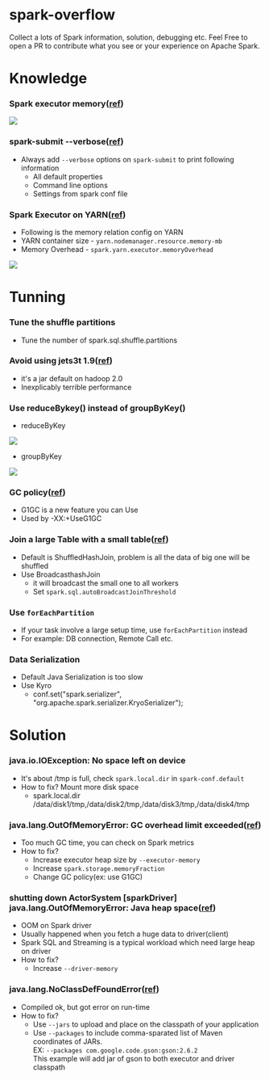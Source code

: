 **spark-overflow**
===================

Collect a lots of Spark information, solution, debugging etc. Feel Free to open a PR to contribute what you see or your experience on Apache Spark.


# **Knowledge**
### Spark executor memory([ref](http://www.slideshare.net/AGrishchenko/apache-spark-architecture/57))
  <img src='http://image.slidesharecdn.com/sparkarchitecture-jdkievv04-151107124046-lva1-app6892/95/apache-spark-architecture-57-638.jpg?cb=1446900275'/>

### spark-submit --verbose([ref](http://www.slideshare.net/jcmia1/a-beginners-guide-on-troubleshooting-spark-applications?qid=25ed4f3f-fc2e-43b2-bc8a-7f78b21bdebb&v=&b=&from_search=34))
  - Always add ```--verbose``` options on ```spark-submit``` to print following information
    - All default properties
    - Command line options
    - Settings from spark conf file

### Spark Executor on YARN([ref](http://www.slideshare.net/AmazonWebServices/bdt309-data-science-best-practices-for-apache-spark-on-amazon-emr))
  - Following is the memory relation config on YARN
  - YARN container size - ```yarn.nodemanager.resource.memory-mb```
  - Memory Overhead - ```spark.yarn.executor.memoryOverhead```
  <img src='http://image.slidesharecdn.com/bdt309-151009173030-lva1-app6891/95/bdt309-data-science-best-practices-for-apache-spark-on-amazon-emr-49-638.jpg'/>

# **Tunning**
### Tune the shuffle partitions
  - Tune the number of spark.sql.shuffle.partitions

### Avoid using jets3t 1.9([ref](http://www.slideshare.net/databricks/spark-summit-eu-2015-lessons-from-300-production-users))
  - it's a jar default on hadoop 2.0
  - Inexplicably terrible performance

### Use reduceBykey() instead of groupByKey()
  - reduceByKey
<img src='http://image.slidesharecdn.com/stratasj-everydayimshuffling-tipsforwritingbettersparkprograms-150223113317-conversion-gate02/95/everyday-im-shuffling-tips-for-writing-better-spark-programs-strata-san-jose-2015-9-638.jpg'/>

  - groupByKey
<img src='http://image.slidesharecdn.com/stratasj-everydayimshuffling-tipsforwritingbettersparkprograms-150223113317-conversion-gate02/95/everyday-im-shuffling-tips-for-writing-better-spark-programs-strata-san-jose-2015-10-638.jpg'/>

### GC policy([ref](https://databricks.com/blog/2015/05/28/tuning-java-garbage-collection-for-spark-applications.html))
  - G1GC is a new feature you can Use
  - Used by -XX:+UseG1GC

### Join a large Table with a small table([ref](http://www.slideshare.net/databricks/strata-sj-everyday-im-shuffling-tips-for-writing-better-spark-programs))
  - Default is ShuffledHashJoin, problem is all the data of big one will be shuffled
  - Use BroadcasthashJoin
    - it will broadcast the small one to all workers
    - Set ```spark.sql.autoBroadcastJoinThreshold```

### Use ```forEachPartition```
  - If your task involve a large setup time, use ```forEachPartition``` instead
  - For example: DB connection, Remote Call etc.

### Data Serialization
  - Default Java Serialization is too slow
  - Use Kyro
    - conf.set("spark.serializer", "org.apache.spark.serializer.KryoSerializer");

# **Solution**
### java.io.IOException: No space left on device
  - It's about /tmp is full, check ```spark.local.dir``` in ```spark-conf.default```
  - How to fix? Mount more disk space
    - spark.local.dir   /data/disk1/tmp,/data/disk2/tmp,/data/disk3/tmp,/data/disk4/tmp

### java.lang.OutOfMemoryError: GC overhead limit exceeded([ref](http://www.slideshare.net/jcmia1/a-beginners-guide-on-troubleshooting-spark-applications?qid=25ed4f3f-fc2e-43b2-bc8a-7f78b21bdebb&v=&b=&from_search=34))
  - Too much GC time, you can check on Spark metrics
  - How to fix?
    - Increase executor heap size by ```--executor-memory```
    - Increase ```spark.storage.memoryFraction```
    - Change GC policy(ex: use G1GC)

### shutting down ActorSystem [sparkDriver] java.lang.OutOfMemoryError: Java heap space([ref](http://www.slideshare.net/jcmia1/a-beginners-guide-on-troubleshooting-spark-applications?qid=25ed4f3f-fc2e-43b2-bc8a-7f78b21bdebb&v=&b=&from_search=34))
  - OOM on Spark driver
  - Usually happened when you fetch a huge data to driver(client)
  - Spark SQL and Streaming is a typical workload which need large heap on driver
  - How to fix?
    - Increase ```--driver-memory```

### java.lang.NoClassDefFoundError([ref](http://www.slideshare.net/jcmia1/a-beginners-guide-on-troubleshooting-spark-applications?qid=25ed4f3f-fc2e-43b2-bc8a-7f78b21bdebb&v=&b=&from_search=34))
  - Compiled ok, but got error on run-time
  - How to fix?
    - Use ```--jars``` to upload and place on the classpath of your application
    - Use ```--packages``` to include comma-sparated list of Maven coordinates of JARs.   
      EX: ```--packages com.google.code.gson:gson:2.6.2```   
      This example will add jar of gson to both executor and driver classpath
